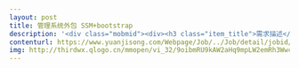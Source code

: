 ```yaml
---                
layout: post       
title: 管理系统外包 SSM+bootstrap           
description: '<div class="mobmid"><div><h3 class="item_title">需求描述</h3><p>后端：SSM+Maven+MySQL 前端：Bootstrap(AdminLTE)<br/> <br/>设计一个管理系统，已经写好其中一个模块的增改查和其前端页面，由于个人原因没时间写了<br/> <br/>要求：<br/> <br/>1.完成剩余几个表的增改查（限于外键约束，只在两个表实现删除功能）<br/> <br/>2.完成 Dashboard，从数据库 count(*)几个值并显示在网页上 参考	https://adminlte.io/themes/AdminLTE/index.html 上面 4 个<br/> <br/>3.完成用户登录，修改密码、注销功能（前端已做好）<br/> <br/>4.完成权限管理 管理员可设置权限 权限（ 0：禁止登录，1：各部门页面，2：管理员页面） 部门（权限 1 时进各部门页面）<br/> <br/>5.前端显示用户照片（已做好图片上传功能），姓名和部门<br/> <br/>目前进度：已经写好其中一个模块的增改查，前端框架已搭建好（ AdminLTE 右边插了个 iframe ），其余几个增改查页面几乎相同</p></div><!--info end--></div>'     
contenturl: https://www.yuanjisong.com/Webpage/Job/../Job/detail/jobid/101487      
img: http://thirdwx.qlogo.cn/mmopen/vi_32/9oibmRU9kAW2aHq9mpLW2emRh3WwcWjP7ics0JuQnOOShdW9KPMQ2qNRlibdp7ZusiaKW9Pu21DlndCtj3hVv16lhg/132             
---                 
```

